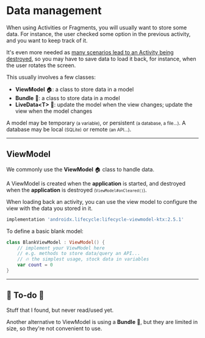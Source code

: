 # Data management

<div class="row row-cols-md-2"><div>

When using Activities or Fragments, you will usually want to store some data. For instance, the user checked some option in the previous activity, and you want to keep track of it.

It's even more needed as [many scenarios lead to an Activity being destroyed](../_general/index.md), so you may have to save data to load it back, for instance, when the user rotates the screen.
</div><div>

This usually involves a few classes:

* **ViewModel** 🏠: a class to store data in a model
* **Bundle** 🎒: a class to store data in a model
* **LiveData&lt;T&gt;** 📩: update the model when the view changes; update the view when the model changes

A model may be temporary <small>(a variable)</small>, or persistent <small>(a database, a file...)</small>. A database may be local <small>(SQLite)</small> or remote <small>(an API...)</small>.
</div></div>

<hr class="sep-both">

## ViewModel

<div class="row row-cols-md-2"><div>

We commonly use the **ViewModel** 🏠 class to handle data.

A ViewModel is created when the **application** is started, and destroyed when the **application** is destroyed <small>(`ViewModel#onCleared()`)</small>.

When loading back an activity, you can use the view model to configure the view with the data you stored in it.

```gradle
implementation 'androidx.lifecycle:lifecycle-viewmodel-ktx:2.5.1'
```

To define a basic blank model:

```kotlin
class BlankViewModel : ViewModel() {
    // implement your ViewModel here
    // e.g. methods to store data/query an API...
    // 🔥 the simplest usage, stock data in variables
    var count = 0
}
```
</div><div>
</div></div>

<hr class="sep-both">

## 👻 To-do 👻

Stuff that I found, but never read/used yet.

<div class="row row-cols-md-2"><div>

Another alternative to ViewModel is using a **Bundle** 🎒, but they are limited in size, so they're not convenient to use.
</div><div>
</div></div>